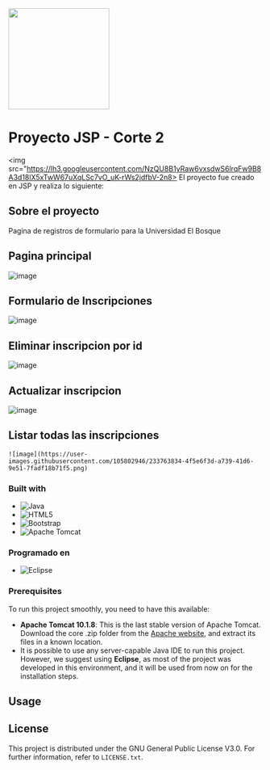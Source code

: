 <img src="https://artemisa.unbosque.edu.co/assets/ejemplos/img/logo_blanco.png" width="200"> 

# Proyecto JSP - Corte 2

<img src="https://lh3.googleusercontent.com/NzQU8B1yRaw6vxsdwS6lrqFw9B8A3d18lX5xTwW67uXqLSc7vO_uK-rWs2jdfbV-2n8>
 El proyecto fue creado en JSP y realiza lo siguiente:
 
 ## Sobre el proyecto
 Pagina de registros de formulario para la Universidad El Bosque 
 
 ## Pagina principal 
 ![image](https://user-images.githubusercontent.com/105802946/233763741-9ca9dc9e-75a0-4423-b6c9-3f86faa11706.png)
## Formulario de Inscripciones
![image](https://user-images.githubusercontent.com/105802946/233763771-1bace7f9-2033-48b3-873b-c6fc411794c0.png)
## Eliminar inscripcion por id
![image](https://user-images.githubusercontent.com/105802946/233763785-4a1c593e-48c0-425a-9fbd-801dd6de1b36.png)
## Actualizar inscripcion
![image](https://user-images.githubusercontent.com/105802946/233763815-fcea535e-2762-4d75-a1ac-f6e5a903a925.png)
## Listar todas las inscripciones
    ![image](https://user-images.githubusercontent.com/105802946/233763834-4f5e6f3d-a739-41d6-9e51-7fadf18b71f5.png)
          
### Built with
* ![Java](https://img.shields.io/badge/java-%23ED8B00.svg?style=for-the-badge&logo=openjdk&logoColor=white)
* ![HTML5](https://img.shields.io/badge/html5-%23E34F26.svg?style=for-the-badge&logo=html5&logoColor=white)
* ![Bootstrap](https://img.shields.io/badge/bootstrap-%23563D7C.svg?style=for-the-badge&logo=bootstrap&logoColor=white)
* ![Apache Tomcat](https://img.shields.io/badge/apache%20tomcat-%23F8DC75.svg?style=for-the-badge&logo=apache-tomcat&logoColor=black)
### Programado en
* ![Eclipse](https://img.shields.io/badge/Eclipse-FE7A16.svg?style=for-the-badge&logo=Eclipse&logoColor=white)

### Prerequisites
To run this project smoothly, you need to have this available: 
* **Apache Tomcat 10.1.8**: This is the last stable version of Apache Tomcat. Download the core .zip folder from the [Apache website](https://tomcat.apache.org/download-10.cgi), and extract its files in a known location. 
* It is possible to use any server-capable Java IDE to run this project. However, we suggest using **Eclipse**, as most of the project was developed in this environment, and it will be used from now on for the installation steps.
## Usage

## License
This project is distributed under the GNU General Public License V3.0. For further information, refer to ```LICENSE.txt```.
          
      
 

